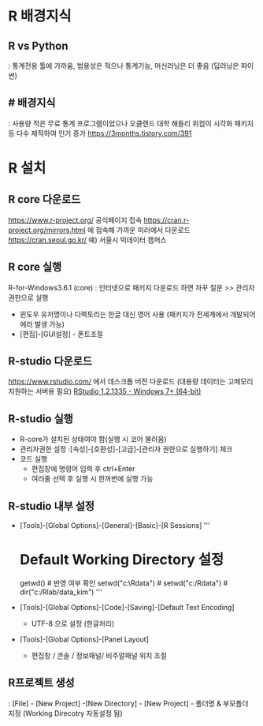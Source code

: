 # R 배경지식
## R vs Python
: 통계전용 툴에 가까움, 범용성은 적으나 통계기능, 머신러닝은 더 좋음 (딥러닝은 파이썬)

## # 배경지식
: 사용량 적은 무료 통계 프로그램이었으나 오클랜드 대학 해들리 위컴이 시각화 패키지 등 다수 제작하여 인기 증가
https://3months.tistory.com/391


# R 설치
## R core 다운로드
https://www.r-project.org/ 공식페이지 접속
https://cran.r-project.org/mirrors.html 에 접속해 가까운 미러에서 다운로드
https://cran.seoul.go.kr/ 예) 서울시 빅데이터 캠퍼스

## R core 실행
R-for-Windows3.6.1 (core)
: 인터넷으로 패키지 다운로드 하면 자꾸 질문 >>  관리자 권한으로 실행
* 윈도우 유저명이나 디렉토리는 한글 대신 영어 사용 (패키지가 전세계에서 개발되어 에러 발생 가능)
* [편집]-[GUI설정] - 폰트조절

## R-studio 다운로드
https://www.rstudio.com/ 에서 데스크톱 버전 다운로드 (대용량 데이터는 고메모리 지원하는 서버용 필요)
[RStudio 1.2.1335 - Windows 7+ (64-bit)](https://download1.rstudio.org/desktop/windows/RStudio-1.2.1335.exe) 

## R-studio 실행
* R-core가 설치된 상태여야 함(실행 시 코어 불러옴)
* 관리자권한 설정
  :[속성]-[호환성]-[고급]-[관리자 권한으로 실행하기] 체크
* 코드 실행
  + 편집창에 명령어 입력 후 ctrl+Enter
  + 여러줄 선택 후 실행 시 한꺼번에 실행 가능
 
## R-studio 내부 설정
* [Tools]-[Global Options]-[General]-[Basic]-[R Sessions]
'''
    # Default Working Directory 설정
    getwd()             # 반영 여부 확인
    setwd("c:\\Rdata")  #
    setwd("c:/Rdata")   # 
    dir("c:/Rlab/data_kim")
'''
* [Tools]-[Global Options]-[Code]-[Saving]-[Default Text Encoding] 
  + UTF-8 으로 설정 (한글처리)

* [Tools]-[Global Options]-[Panel Layout]
  + 편집창 / 콘솔 / 정보패널/ 비주얼패널 위치 조절

## R프로젝트 생성
: [File] - [New Project] -[New Directory] - [New Project] - 폴더명 & 부모폴더 지정 (Working Direcotry 자동설정 됨)


